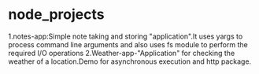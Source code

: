 # node_projects

1.notes-app:Simple note taking and storing "application".It uses yargs to process command line arguments and also uses fs module to perform the required I/O operations
2.Weather-app-"Application" for checking the weather of a location.Demo for asynchronous execution and http package.
